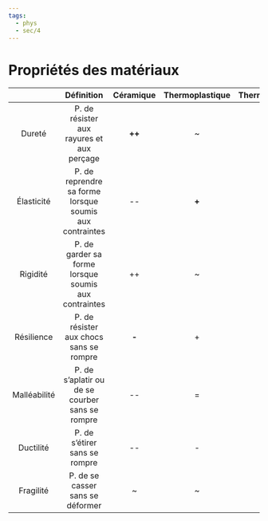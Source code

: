 ```yaml
---
tags:
  - phys
  - sec/4
---
```


# Propriétés des matériaux

|              |                         Définition                         | Céramique | Thermoplastique | Thermodurcissable |
|:------------:|:----------------------------------------------------------:|:---------:|:---------------:|:-----------------:|
|    Dureté    |         P. de résister aux rayures et aux perçage          |  **++**   |        ~        |       **+**       |
|  Élasticité  | P. de reprendre sa forme<br>lorsque soumis aux contraintes |    --     |      **+**      |         ~         |
|   Rigidité   |  P. de garder sa forme<br>lorsque soumis aux contraintes   |    ++     |        ~        |       **+**       |
|  Résilience  |          P. de résister aux chocs sans se rompre           |   **-**   |        +        |         +         |
| Malléabilité |      P. de s’aplatir ou de se courber sans se rompre       |    --     |        =        |         -         |
|  Ductilité   |               P. de s’étirer sans se rompre                |    --     |        -        |         -         |
|  Fragilité   |              P. de se casser sans se déformer              |     ~     |        ~        |       **-**       |
